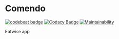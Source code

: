 # Comendo 
[![codebeat badge](https://codebeat.co/badges/835746fa-4787-462e-a86f-305fd56c8345)](https://codebeat.co/projects/github-com-fssilva-comendo-master)
[![Codacy Badge](https://api.codacy.com/project/badge/Grade/244d878d6d2147bfb09301d35cfb857a)](https://www.codacy.com/app/felipe.sousa.f.s.s/Comendo?utm_source=github.com&amp;utm_medium=referral&amp;utm_content=fssilva/Comendo&amp;utm_campaign=Badge_Grade)
[![Maintainability](https://api.codeclimate.com/v1/badges/7180aa34539b9b6f7be7/maintainability)](https://codeclimate.com/github/fssilva/Comendo/maintainability)

Eatwise app
